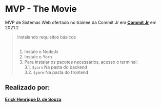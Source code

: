# MVP - The Movie
MVP de Sistemas Web ofertado no trainee da Commit Jr em [**Commit Jr**](https://github.com/CommitJr) em 2021.2

> Instalando requisitos básicos <br><br>
> 1. Instale o NodeJs <br>
> 2. Instale o Yarn
> 3. Para instalar os pacotes necessários, acesso o terminal: <br>
>   3.1. `$yarn` Na pasta do backend <br>
>   3.2. `$yarn` Na pasta do frontend <br>


## Realizado por:

[**Erick Henrique D. de Souza**](https://github.com/ErickHDdS)
